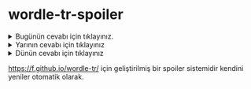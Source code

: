 # wordle-tr-spoiler

<details>
  <summary>Bugünün cevabı için tıklayınız.</summary>
  <br>
    <b> ifrat </b>
</details>

<details>
  <summary>Yarının cevabı için tıklayınız</summary>
  <br>
   <b> molas </b>
</details>

<details>
  <summary>Dünün cevabı için tıklayınız </summary>
  <br>
  <b> yenme </b>
</details>

https://f.github.io/wordle-tr/ için geliştirilmiş bir spoiler sistemidir kendini yeniler otomatik olarak.

